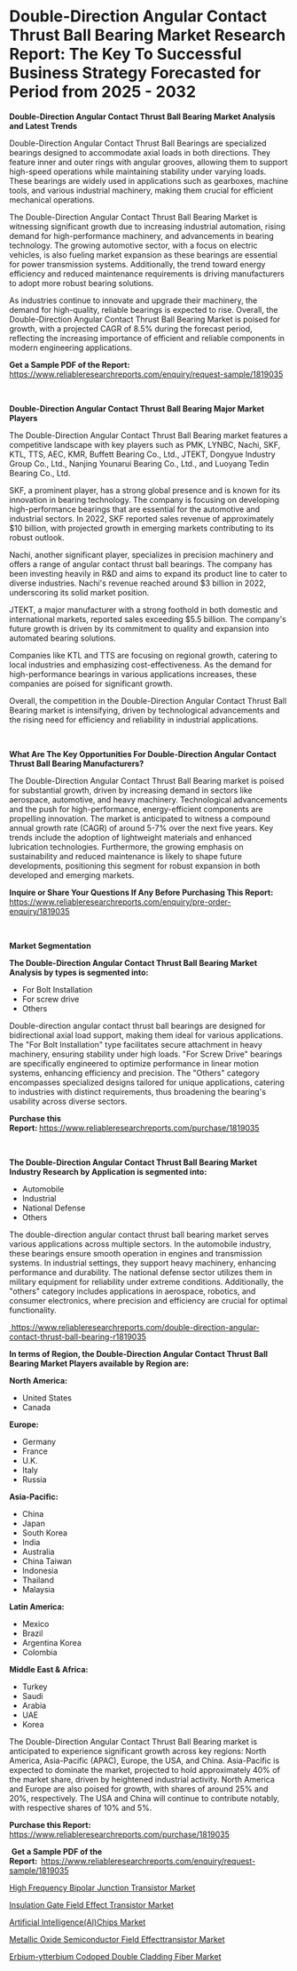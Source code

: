 <p><h1>Double-Direction Angular Contact Thrust Ball Bearing Market Research Report: The Key To Successful Business Strategy Forecasted for Period from 2025 - 2032</h1></p><p><strong>Double-Direction Angular Contact Thrust Ball Bearing Market Analysis and Latest Trends</strong></p>
<p><p>Double-Direction Angular Contact Thrust Ball Bearings are specialized bearings designed to accommodate axial loads in both directions. They feature inner and outer rings with angular grooves, allowing them to support high-speed operations while maintaining stability under varying loads. These bearings are widely used in applications such as gearboxes, machine tools, and various industrial machinery, making them crucial for efficient mechanical operations.</p><p>The Double-Direction Angular Contact Thrust Ball Bearing Market is witnessing significant growth due to increasing industrial automation, rising demand for high-performance machinery, and advancements in bearing technology. The growing automotive sector, with a focus on electric vehicles, is also fueling market expansion as these bearings are essential for power transmission systems. Additionally, the trend toward energy efficiency and reduced maintenance requirements is driving manufacturers to adopt more robust bearing solutions.</p><p>As industries continue to innovate and upgrade their machinery, the demand for high-quality, reliable bearings is expected to rise. Overall, the Double-Direction Angular Contact Thrust Ball Bearing Market is poised for growth, with a projected CAGR of 8.5% during the forecast period, reflecting the increasing importance of efficient and reliable components in modern engineering applications.</p></p>
<p><strong>Get a Sample PDF of the Report:&nbsp;</strong> <a href="https://www.reliableresearchreports.com/enquiry/request-sample/1819035?utm_campaign=41&utm_medium=2&utm_source=Github&utm_content=ia&utm_term=13022025&utm_id=double-direction-angular-contact-thrust-ball-bearing">https://www.reliableresearchreports.com/enquiry/request-sample/1819035</a></p>
<p>&nbsp;</p>
<p><strong>Double-Direction Angular Contact Thrust Ball Bearing Major Market Players</strong></p>
<p><p>The Double-Direction Angular Contact Thrust Ball Bearing market features a competitive landscape with key players such as PMK, LYNBC, Nachi, SKF, KTL, TTS, AEC, KMR, Buffett Bearing Co., Ltd., JTEKT, Dongyue Industry Group Co., Ltd., Nanjing Younarui Bearing Co., Ltd., and Luoyang Tedin Bearing Co., Ltd. </p><p>SKF, a prominent player, has a strong global presence and is known for its innovation in bearing technology. The company is focusing on developing high-performance bearings that are essential for the automotive and industrial sectors. In 2022, SKF reported sales revenue of approximately $10 billion, with projected growth in emerging markets contributing to its robust outlook.</p><p>Nachi, another significant player, specializes in precision machinery and offers a range of angular contact thrust ball bearings. The company has been investing heavily in R&D and aims to expand its product line to cater to diverse industries. Nachi's revenue reached around $3 billion in 2022, underscoring its solid market position.</p><p>JTEKT, a major manufacturer with a strong foothold in both domestic and international markets, reported sales exceeding $5.5 billion. The company's future growth is driven by its commitment to quality and expansion into automated bearing solutions.</p><p>Companies like KTL and TTS are focusing on regional growth, catering to local industries and emphasizing cost-effectiveness. As the demand for high-performance bearings in various applications increases, these companies are poised for significant growth.</p><p>Overall, the competition in the Double-Direction Angular Contact Thrust Ball Bearing market is intensifying, driven by technological advancements and the rising need for efficiency and reliability in industrial applications.</p></p>
<p>&nbsp;</p>
<p><strong>What Are The Key Opportunities For Double-Direction Angular Contact Thrust Ball Bearing Manufacturers?</strong></p>
<p><p>The Double-Direction Angular Contact Thrust Ball Bearing market is poised for substantial growth, driven by increasing demand in sectors like aerospace, automotive, and heavy machinery. Technological advancements and the push for high-performance, energy-efficient components are propelling innovation. The market is anticipated to witness a compound annual growth rate (CAGR) of around 5-7% over the next five years. Key trends include the adoption of lightweight materials and enhanced lubrication technologies. Furthermore, the growing emphasis on sustainability and reduced maintenance is likely to shape future developments, positioning this segment for robust expansion in both developed and emerging markets.</p></p>
<p><strong>Inquire or Share Your Questions If Any Before Purchasing This Report:</strong> <a href="https://www.reliableresearchreports.com/enquiry/pre-order-enquiry/1819035?utm_campaign=41&utm_medium=2&utm_source=Github&utm_content=ia&utm_term=13022025&utm_id=double-direction-angular-contact-thrust-ball-bearing">https://www.reliableresearchreports.com/enquiry/pre-order-enquiry/1819035</a></p>
<p>&nbsp;</p>
<p><strong>Market Segmentation</strong></p>
<p><strong>The Double-Direction Angular Contact Thrust Ball Bearing Market Analysis by types is segmented into:</strong></p>
<p><ul><li>For Bolt Installation</li><li>For screw drive</li><li>Others</li></ul></p>
<p><p>Double-direction angular contact thrust ball bearings are designed for bidirectional axial load support, making them ideal for various applications. The "For Bolt Installation" type facilitates secure attachment in heavy machinery, ensuring stability under high loads. "For Screw Drive" bearings are specifically engineered to optimize performance in linear motion systems, enhancing efficiency and precision. The "Others" category encompasses specialized designs tailored for unique applications, catering to industries with distinct requirements, thus broadening the bearing's usability across diverse sectors.</p></p>
<p><strong>Purchase this Report:&nbsp;</strong><a href="https://www.reliableresearchreports.com/purchase/1819035?utm_campaign=41&utm_medium=2&utm_source=Github&utm_content=ia&utm_term=13022025&utm_id=double-direction-angular-contact-thrust-ball-bearing">https://www.reliableresearchreports.com/purchase/1819035</a></p>
<p>&nbsp;</p>
<p><strong>The Double-Direction Angular Contact Thrust Ball Bearing Market Industry Research by Application is segmented into:</strong></p>
<p><ul><li>Automobile</li><li>Industrial</li><li>National Defense</li><li>Others</li></ul></p>
<p><p>The double-direction angular contact thrust ball bearing market serves various applications across multiple sectors. In the automobile industry, these bearings ensure smooth operation in engines and transmission systems. In industrial settings, they support heavy machinery, enhancing performance and durability. The national defense sector utilizes them in military equipment for reliability under extreme conditions. Additionally, the "others" category includes applications in aerospace, robotics, and consumer electronics, where precision and efficiency are crucial for optimal functionality.</p></p>
<p><a href="https://www.reliableresearchreports.com/double-direction-angular-contact-thrust-ball-bearing-r1819035?utm_campaign=41&utm_medium=2&utm_source=Github&utm_content=ia&utm_term=13022025&utm_id=double-direction-angular-contact-thrust-ball-bearing">&nbsp;https://www.reliableresearchreports.com/double-direction-angular-contact-thrust-ball-bearing-r1819035</a></p>
<p><strong>In terms of Region, the Double-Direction Angular Contact Thrust Ball Bearing Market Players available by Region are:</strong></p>
<p>
    <p> <strong> North America: </strong>
        <ul>
            <li>United States</li>
            <li>Canada</li>
        </ul>
        </p> 
    <p> <strong> Europe: </strong>
        <ul>
            <li>Germany</li>
            <li>France</li>
            <li>U.K.</li>
            <li>Italy</li>
            <li>Russia</li>
        </ul>
        </p> 
    <p> <strong> Asia-Pacific: </strong>
        <ul>
            <li>China</li>
            <li>Japan</li>
            <li>South Korea</li>
            <li>India</li>
            <li>Australia</li>
            <li>China Taiwan</li>
            <li>Indonesia</li>
            <li>Thailand</li>
            <li>Malaysia</li>
        </ul>
        </p> 
    <p> <strong> Latin America: </strong>
        <ul>
            <li>Mexico</li>
            <li>Brazil</li>
            <li>Argentina Korea</li>
            <li>Colombia</li>
        </ul>
        </p> 
    <p> <strong> Middle East & Africa: </strong>
        <ul>
            <li>Turkey</li>
            <li>Saudi</li>
            <li>Arabia</li>
            <li>UAE</li>
            <li>Korea</li>
        </ul>
    </p>
    </p>
<p><p>The Double-Direction Angular Contact Thrust Ball Bearing market is anticipated to experience significant growth across key regions: North America, Asia-Pacific (APAC), Europe, the USA, and China. Asia-Pacific is expected to dominate the market, projected to hold approximately 40% of the market share, driven by heightened industrial activity. North America and Europe are also poised for growth, with shares of around 25% and 20%, respectively. The USA and China will continue to contribute notably, with respective shares of 10% and 5%.</p></p>
<p><strong>Purchase this Report: </strong><a href="https://www.reliableresearchreports.com/purchase/1819035?utm_campaign=41&utm_medium=2&utm_source=Github&utm_content=ia&utm_term=13022025&utm_id=double-direction-angular-contact-thrust-ball-bearing">https://www.reliableresearchreports.com/purchase/1819035</a></p>
<p>&nbsp;<strong>Get a Sample PDF of the Report:&nbsp;&nbsp;</strong><a href="https://www.reliableresearchreports.com/enquiry/request-sample/1819035?utm_campaign=41&utm_medium=2&utm_source=Github&utm_content=ia&utm_term=13022025&utm_id=double-direction-angular-contact-thrust-ball-bearing">https://www.reliableresearchreports.com/enquiry/request-sample/1819035</a></p>
<p><strong></strong></p>
<p><p><a href="https://github.com/techerghalim/Market-Research-Report-List-1/blob/main/high-frequency-bipolar-junction-transistor-market.md?utm_campaign=41&utm_medium=2&utm_source=Github&utm_content=ia&utm_term=13022025&utm_id=double-direction-angular-contact-thrust-ball-bearing">High Frequency Bipolar Junction Transistor Market</a></p><p><a href="https://github.com/djembashote/Market-Research-Report-List-1/blob/main/insulation-gate-field-effect-transistor-market.md?utm_campaign=41&utm_medium=2&utm_source=Github&utm_content=ia&utm_term=13022025&utm_id=double-direction-angular-contact-thrust-ball-bearing">Insulation Gate Field Effect Transistor Market</a></p><p><a href="https://github.com/philaphindo/Market-Research-Report-List-1/blob/main/artificial-intelligenceaichips-market.md?utm_campaign=41&utm_medium=2&utm_source=Github&utm_content=ia&utm_term=13022025&utm_id=double-direction-angular-contact-thrust-ball-bearing">Artificial Intelligence(AI)Chips Market</a></p><p><a href="https://github.com/vjorelaclliv/Market-Research-Report-List-1/blob/main/metallic-oxide-semiconductor-field-effecttransistor-market.md?utm_campaign=41&utm_medium=2&utm_source=Github&utm_content=ia&utm_term=13022025&utm_id=double-direction-angular-contact-thrust-ball-bearing">Metallic Oxide Semiconductor Field Effecttransistor Market</a></p><p><a href="https://github.com/aiexisaliwan/Market-Research-Report-List-1/blob/main/erbium-ytterbium-codoped-double-cladding-fiber-market.md?utm_campaign=41&utm_medium=2&utm_source=Github&utm_content=ia&utm_term=13022025&utm_id=double-direction-angular-contact-thrust-ball-bearing">Erbium-ytterbium Codoped Double Cladding Fiber Market</a></p></p>